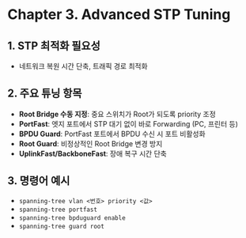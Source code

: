 # Chapter 3. Advanced STP Tuning

## 1. STP 최적화 필요성
- 네트워크 복원 시간 단축, 트래픽 경로 최적화

## 2. 주요 튜닝 항목
- **Root Bridge 수동 지정**: 중요 스위치가 Root가 되도록 priority 조정
- **PortFast**: 엣지 포트에서 STP 대기 없이 바로 Forwarding (PC, 프린터 등)
- **BPDU Guard**: PortFast 포트에서 BPDU 수신 시 포트 비활성화
- **Root Guard**: 비정상적인 Root Bridge 변경 방지
- **UplinkFast/BackboneFast**: 장애 복구 시간 단축

## 3. 명령어 예시
- `spanning-tree vlan <번호> priority <값>`
- `spanning-tree portfast`
- `spanning-tree bpduguard enable`
- `spanning-tree guard root`

